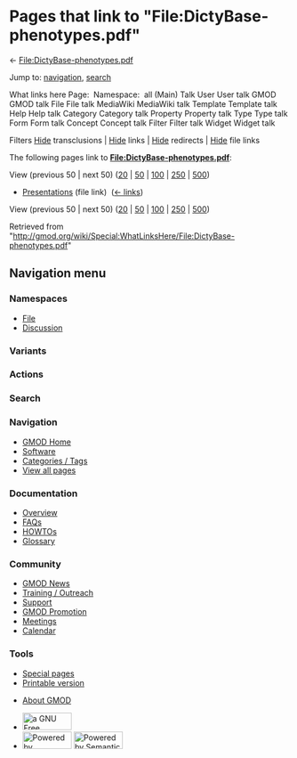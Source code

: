 <div id="mw-page-base" class="noprint">

</div>

<div id="mw-head-base" class="noprint">

</div>

<div id="content" class="mw-body" role="main">

<span id="top"></span>

<div id="mw-js-message" style="display:none;">

</div>



# <span dir="auto">Pages that link to "File:DictyBase-phenotypes.pdf"</span>

<div id="bodyContent">

<div id="contentSub">

←
[File:DictyBase-phenotypes.pdf](/wiki/File:DictyBase-phenotypes.pdf "File:DictyBase-phenotypes.pdf")

</div>

<div id="jump-to-nav" class="mw-jump">

Jump to: [navigation](#mw-navigation), [search](#p-search)

</div>

<div id="mw-content-text">

What links here Page:  Namespace:  all (Main) Talk User User talk GMOD
GMOD talk File File talk MediaWiki MediaWiki talk Template Template talk
Help Help talk Category Category talk Property Property talk Type Type
talk Form Form talk Concept Concept talk Filter Filter talk Widget
Widget talk

Filters
[Hide](/mediawiki/index.php?title=Special:WhatLinksHere/File:DictyBase-phenotypes.pdf&hidetrans=1 "Special:WhatLinksHere/File:DictyBase-phenotypes.pdf")
transclusions \|
[Hide](/mediawiki/index.php?title=Special:WhatLinksHere/File:DictyBase-phenotypes.pdf&hidelinks=1 "Special:WhatLinksHere/File:DictyBase-phenotypes.pdf")
links \|
[Hide](/mediawiki/index.php?title=Special:WhatLinksHere/File:DictyBase-phenotypes.pdf&hideredirs=1 "Special:WhatLinksHere/File:DictyBase-phenotypes.pdf")
redirects \|
[Hide](/mediawiki/index.php?title=Special:WhatLinksHere/File:DictyBase-phenotypes.pdf&hideimages=1 "Special:WhatLinksHere/File:DictyBase-phenotypes.pdf")
file links

The following pages link to
**[File:DictyBase-phenotypes.pdf](/wiki/File:DictyBase-phenotypes.pdf "File:DictyBase-phenotypes.pdf")**:

View (previous 50 \| next 50)
([20](/mediawiki/index.php?title=Special:WhatLinksHere/File:DictyBase-phenotypes.pdf&limit=20 "Special:WhatLinksHere/File:DictyBase-phenotypes.pdf")
\|
[50](/mediawiki/index.php?title=Special:WhatLinksHere/File:DictyBase-phenotypes.pdf&limit=50 "Special:WhatLinksHere/File:DictyBase-phenotypes.pdf")
\|
[100](/mediawiki/index.php?title=Special:WhatLinksHere/File:DictyBase-phenotypes.pdf&limit=100 "Special:WhatLinksHere/File:DictyBase-phenotypes.pdf")
\|
[250](/mediawiki/index.php?title=Special:WhatLinksHere/File:DictyBase-phenotypes.pdf&limit=250 "Special:WhatLinksHere/File:DictyBase-phenotypes.pdf")
\|
[500](/mediawiki/index.php?title=Special:WhatLinksHere/File:DictyBase-phenotypes.pdf&limit=500 "Special:WhatLinksHere/File:DictyBase-phenotypes.pdf"))

- [Presentations](/wiki/Presentations "Presentations") (file link) ‎
  <span class="mw-whatlinkshere-tools">([←
  links](/mediawiki/index.php?title=Special:WhatLinksHere&target=Presentations "Special:WhatLinksHere"))</span>

View (previous 50 \| next 50)
([20](/mediawiki/index.php?title=Special:WhatLinksHere/File:DictyBase-phenotypes.pdf&limit=20 "Special:WhatLinksHere/File:DictyBase-phenotypes.pdf")
\|
[50](/mediawiki/index.php?title=Special:WhatLinksHere/File:DictyBase-phenotypes.pdf&limit=50 "Special:WhatLinksHere/File:DictyBase-phenotypes.pdf")
\|
[100](/mediawiki/index.php?title=Special:WhatLinksHere/File:DictyBase-phenotypes.pdf&limit=100 "Special:WhatLinksHere/File:DictyBase-phenotypes.pdf")
\|
[250](/mediawiki/index.php?title=Special:WhatLinksHere/File:DictyBase-phenotypes.pdf&limit=250 "Special:WhatLinksHere/File:DictyBase-phenotypes.pdf")
\|
[500](/mediawiki/index.php?title=Special:WhatLinksHere/File:DictyBase-phenotypes.pdf&limit=500 "Special:WhatLinksHere/File:DictyBase-phenotypes.pdf"))

</div>

<div class="printfooter">

Retrieved from
"<http://gmod.org/wiki/Special:WhatLinksHere/File:DictyBase-phenotypes.pdf>"

</div>

<div id="catlinks" class="catlinks catlinks-allhidden">

</div>

<div class="visualClear">

</div>

</div>

</div>

<div id="mw-navigation">

## Navigation menu

<div id="mw-head">



<div id="left-navigation">

<div id="p-namespaces" class="vectorTabs" role="navigation"
aria-labelledby="p-namespaces-label">

### Namespaces

- <span id="ca-nstab-image"><a href="/wiki/File:DictyBase-phenotypes.pdf" accesskey="c"
  title="View the file page [c]">File</a></span>
- <span id="ca-talk"><a
  href="/mediawiki/index.php?title=File_talk:DictyBase-phenotypes.pdf&amp;action=edit&amp;redlink=1"
  accesskey="t"
  title="Discussion about the content page [t]">Discussion</a></span>

</div>

<div id="p-variants" class="vectorMenu emptyPortlet" role="navigation"
aria-labelledby="p-variants-label">

### 

### Variants[](#)

<div class="menu">

</div>

</div>

</div>

<div id="right-navigation">



<div id="p-cactions" class="vectorMenu emptyPortlet" role="navigation"
aria-labelledby="p-cactions-label">

### Actions[](#)

<div class="menu">

</div>

</div>

<div id="p-search" role="search">

### Search

<div id="simpleSearch">

</div>

</div>

</div>

</div>

<div id="mw-panel">

<div id="p-logo" role="banner">

<a href="/wiki/Main_Page"
style="background-image: url(http://gmod.org/images/GMOD-cogs.png);"
title="Visit the main page"></a>

</div>

<div id="p-Navigation" class="portal" role="navigation"
aria-labelledby="p-Navigation-label">

### Navigation

<div class="body">

- <span id="n-GMOD-Home">[GMOD Home](/wiki/Main_Page)</span>
- <span id="n-Software">[Software](/wiki/GMOD_Components)</span>
- <span id="n-Categories-.2F-Tags">[Categories /
  Tags](/wiki/Categories)</span>
- <span id="n-View-all-pages">[View all
  pages](/wiki/Special:AllPages)</span>

</div>

</div>

<div id="p-Documentation" class="portal" role="navigation"
aria-labelledby="p-Documentation-label">

### Documentation

<div class="body">

- <span id="n-Overview">[Overview](/wiki/Overview)</span>
- <span id="n-FAQs">[FAQs](/wiki/Category:FAQ)</span>
- <span id="n-HOWTOs">[HOWTOs](/wiki/Category:HOWTO)</span>
- <span id="n-Glossary">[Glossary](/wiki/Glossary)</span>

</div>

</div>

<div id="p-Community" class="portal" role="navigation"
aria-labelledby="p-Community-label">

### Community

<div class="body">

- <span id="n-GMOD-News">[GMOD News](/wiki/GMOD_News)</span>
- <span id="n-Training-.2F-Outreach">[Training /
  Outreach](/wiki/Training_and_Outreach)</span>
- <span id="n-Support">[Support](/wiki/Support)</span>
- <span id="n-GMOD-Promotion">[GMOD
  Promotion](/wiki/GMOD_Promotion)</span>
- <span id="n-Meetings">[Meetings](/wiki/Meetings)</span>
- <span id="n-Calendar">[Calendar](/wiki/Calendar)</span>

</div>

</div>

<div id="p-tb" class="portal" role="navigation"
aria-labelledby="p-tb-label">

### Tools

<div class="body">

- <span id="t-specialpages"><a href="/wiki/Special:SpecialPages" accesskey="q"
  title="A list of all special pages [q]">Special pages</a></span>
- <span id="t-print"><a
  href="/mediawiki/index.php?title=Special:WhatLinksHere/File:DictyBase-phenotypes.pdf&amp;printable=yes"
  rel="alternate" accesskey="p"
  title="Printable version of this page [p]">Printable version</a></span>

</div>

</div>

</div>

</div>

<div id="footer" role="contentinfo">

- <span id="footer-places-about">[About
  GMOD](/wiki/GMOD:About "GMOD:About")</span>

<!-- -->

- <span id="footer-copyrightico">[<img src="http://www.gnu.org/graphics/gfdl-logo-small.png" width="88"
  height="31" alt="a GNU Free Documentation License" />](http://www.gnu.org/licenses/fdl-1.3.html)</span>
- <span id="footer-poweredbyico">[<img src="/mediawiki/skins/common/images/poweredby_mediawiki_88x31.png"
  width="88" height="31" alt="Powered by MediaWiki" />](//www.mediawiki.org/)
  [<img
  src="/mediawiki/extensions/SemanticMediaWiki/includes/../resources/images/smw_button.png"
  width="88" height="31" alt="Powered by Semantic MediaWiki" />](https://www.semantic-mediawiki.org/wiki/Semantic_MediaWiki)</span>

<div style="clear:both">

</div>

</div>
